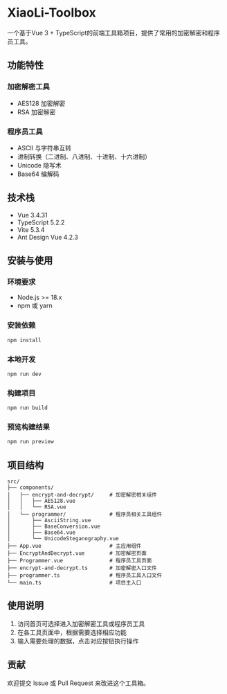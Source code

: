 # XiaoLi-Toolbox

一个基于Vue 3 + TypeScript的前端工具箱项目，提供了常用的加密解密和程序员工具。

## 功能特性

### 加密解密工具
- AES128 加密解密
- RSA 加密解密

### 程序员工具
- ASCII 与字符串互转
- 进制转换（二进制、八进制、十进制、十六进制）
- Unicode 隐写术
- Base64 编解码

## 技术栈

- Vue 3.4.31
- TypeScript 5.2.2
- Vite 5.3.4
- Ant Design Vue 4.2.3

## 安装与使用

### 环境要求

- Node.js >= 18.x
- npm 或 yarn

### 安装依赖

```bash
npm install
```

### 本地开发

```bash
npm run dev
```

### 构建项目

```bash
npm run build
```

### 预览构建结果

```bash
npm run preview
```

## 项目结构

```
src/
├── components/
│   ├── encrypt-and-decrypt/     # 加密解密相关组件
│   │   ├── AES128.vue
│   │   └── RSA.vue
│   └── programmer/              # 程序员相关工具组件
│       ├── AsciiString.vue
│       ├── BaseConversion.vue
│       ├── Base64.vue
│       └── UnicodeSteganography.vue
├── App.vue                      # 主应用组件
├── EncryptAndDecrypt.vue        # 加密解密页面
├── Programmer.vue               # 程序员工具页面
├── encrypt-and-decrypt.ts       # 加密解密入口文件
├── programmer.ts                # 程序员工具入口文件
└── main.ts                      # 项目主入口
```

## 使用说明

1. 访问首页可选择进入加密解密工具或程序员工具
2. 在各工具页面中，根据需要选择相应功能
3. 输入需要处理的数据，点击对应按钮执行操作

## 贡献

欢迎提交 Issue 或 Pull Request 来改进这个工具箱。